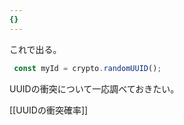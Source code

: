 ```yaml
---
{}
---
```

  

これで出る。

```JavaScript
 const myId = crypto.randomUUID();
```

  

UUIDの衝突について一応調べておきたい。

[[UUIDの衝突確率]]